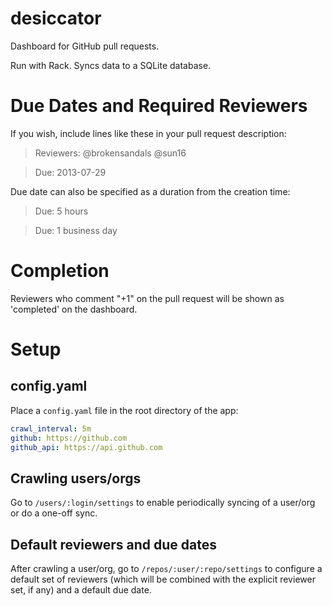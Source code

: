 desiccator
==========

Dashboard for GitHub pull requests.

Run with Rack. Syncs data to a SQLite database.

# Due Dates and Required Reviewers

If you wish, include lines like these in your pull request description:

> Reviewers: @brokensandals @sun16

> Due: 2013-07-29

Due date can also be specified as a duration from the creation time:

> Due: 5 hours

> Due: 1 business day

# Completion

Reviewers who comment "+1" on the pull request will be shown as 'completed' on the dashboard.

# Setup

## config.yaml

Place a `config.yaml` file in the root directory of the app:

```yaml
crawl_interval: 5m
github: https://github.com
github_api: https://api.github.com
```

## Crawling users/orgs

Go to `/users/:login/settings` to enable periodically syncing of a user/org or do a one-off sync.

## Default reviewers and due dates

After crawling a user/org, go to `/repos/:user/:repo/settings` to configure a default set of reviewers
(which will be combined with the explicit reviewer set, if any) and a default due date.
